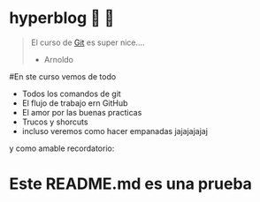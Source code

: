 # hyperblog  👻  💚
>El curso de [Git](https://platzi.com/cursos/git-github/ "Git") es super nice....
> - Arnoldo

#En ste curso vemos de todo
* Todos los comandos de git
* El flujo de trabajo ern GitHub
* El amor por las buenas practicas
* Trucos y shorcuts
* incluso veremos como hacer empanadas jajajajajaj

y como amable recordatorio: 
# **Este README.md es una prueba**
